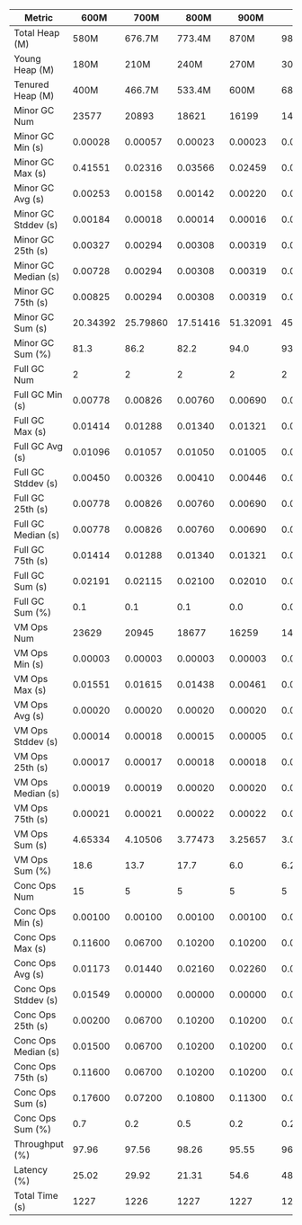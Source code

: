 | Metric | 600M | 700M | 800M | 900M | 1 GB | 2 GB | 4 GB | 8 GB |
|------|----|----|----|----|----|----|----|----|
| Total Heap (M) | 580M | 676.7M | 773.4M | 870M | 989.9M | 1998.1M | 4046.1M | 8142.1M |
| Young Heap (M) | 180M | 210M | 240M | 270M | 307.2M | 449.3M | 449.3M | 449.3M |
| Tenured Heap (M) | 400M | 466.7M | 533.4M | 600M | 682.7M | 1548.8M | 3596.8M | 7692.8M |
| Minor GC Num | 23577 | 20893 | 18621 | 16199 | 14654 | 10265 | 9609 | 8714 |
| Minor GC Min (s) | 0.00028 | 0.00057 | 0.00023 | 0.00023 | 0.00022 | 0.00280 | 0.00355 | 0.01031 |
| Minor GC Max (s) | 0.41551 | 0.02316 | 0.03566 | 0.02459 | 0.04492 | 0.03743 | 0.09464 | 0.65582 |
| Minor GC Avg (s) | 0.00253 | 0.00158 | 0.00142 | 0.00220 | 0.00257 | 0.00354 | 0.00495 | 0.01774 |
| Minor GC Stddev (s) | 0.00184 | 0.00018 | 0.00014 | 0.00016 | 0.00019 | 0.00080 | 0.00248 | 0.00916 |
| Minor GC 25th (s) | 0.00327 | 0.00294 | 0.00308 | 0.00319 | 0.00436 | 0.00315 | 0.00408 | 0.01167 |
| Minor GC Median (s) | 0.00728 | 0.00294 | 0.00308 | 0.00319 | 0.00436 | 0.00353 | 0.00426 | 0.01931 |
| Minor GC 75th (s) | 0.00825 | 0.00294 | 0.00308 | 0.00319 | 0.00436 | 0.00368 | 0.00584 | 0.01978 |
| Minor GC Sum (s) | 20.34392 | 25.79860 | 17.51416 | 51.32091 | 45.66592 | 36.28868 | 47.60497 | 154.60498 |
| Minor GC Sum (%) | 81.3 | 86.2 | 82.2 | 94.0 | 93.8 | 94.2 | 95.8 | 98.8 |
| Full GC Num | 2 | 2 | 2 | 2 | 2 | 2 | 2 | 2 |
| Full GC Min (s) | 0.00778 | 0.00826 | 0.00760 | 0.00690 | 0.00794 | 0.00882 | 0.01093 | 0.01312 |
| Full GC Max (s) | 0.01414 | 0.01288 | 0.01340 | 0.01321 | 0.01453 | 0.01750 | 0.02626 | 0.04163 |
| Full GC Avg (s) | 0.01096 | 0.01057 | 0.01050 | 0.01005 | 0.01123 | 0.01316 | 0.01860 | 0.02737 |
| Full GC Stddev (s) | 0.00450 | 0.00326 | 0.00410 | 0.00446 | 0.00466 | 0.00614 | 0.01084 | 0.02016 |
| Full GC 25th (s) | 0.00778 | 0.00826 | 0.00760 | 0.00690 | 0.00794 | 0.00882 | 0.01093 | 0.01312 |
| Full GC Median (s) | 0.00778 | 0.00826 | 0.00760 | 0.00690 | 0.00794 | 0.00882 | 0.01093 | 0.01312 |
| Full GC 75th (s) | 0.01414 | 0.01288 | 0.01340 | 0.01321 | 0.01453 | 0.01750 | 0.02626 | 0.04163 |
| Full GC Sum (s) | 0.02191 | 0.02115 | 0.02100 | 0.02010 | 0.02247 | 0.02632 | 0.03719 | 0.05474 |
| Full GC Sum (%) | 0.1 | 0.1 | 0.1 | 0.0 | 0.0 | 0.1 | 0.1 | 0.0 |
| VM Ops Num | 23629 | 20945 | 18677 | 16259 | 14707 | 10319 | 9662 | 8767 |
| VM Ops Min (s) | 0.00003 | 0.00003 | 0.00003 | 0.00003 | 0.00003 | 0.00003 | 0.00003 | 0.00003 |
| VM Ops Max (s) | 0.01551 | 0.01615 | 0.01438 | 0.00461 | 0.01601 | 0.01882 | 0.02073 | 0.01215 |
| VM Ops Avg (s) | 0.00020 | 0.00020 | 0.00020 | 0.00020 | 0.00020 | 0.00021 | 0.00021 | 0.00021 |
| VM Ops Stddev (s) | 0.00014 | 0.00018 | 0.00015 | 0.00005 | 0.00014 | 0.00027 | 0.00025 | 0.00014 |
| VM Ops 25th (s) | 0.00017 | 0.00017 | 0.00018 | 0.00018 | 0.00018 | 0.00019 | 0.00019 | 0.00018 |
| VM Ops Median (s) | 0.00019 | 0.00019 | 0.00020 | 0.00020 | 0.00020 | 0.00020 | 0.00021 | 0.00020 |
| VM Ops 75th (s) | 0.00021 | 0.00021 | 0.00022 | 0.00022 | 0.00022 | 0.00023 | 0.00023 | 0.00022 |
| VM Ops Sum (s) | 4.65334 | 4.10506 | 3.77473 | 3.25657 | 3.00009 | 2.21348 | 2.05680 | 1.82986 |
| VM Ops Sum (%) | 18.6 | 13.7 | 17.7 | 6.0 | 6.2 | 5.7 | 4.1 | 1.2 |
| Conc Ops Num | 15 | 5 | 5 | 5 | 5 | 0 | 0 | 0 |
| Conc Ops Min (s) | 0.00100 | 0.00100 | 0.00100 | 0.00100 | 0.00100 | 0.00000 | 0.00000 | 0.00000 |
| Conc Ops Max (s) | 0.11600 | 0.06700 | 0.10200 | 0.10200 | 0.06300 | 0.00000 | 0.00000 | 0.00000 |
| Conc Ops Avg (s) | 0.01173 | 0.01440 | 0.02160 | 0.02260 | 0.01500 | 0.00000 | 0.00000 | 0.00000 |
| Conc Ops Stddev (s) | 0.01549 | 0.00000 | 0.00000 | 0.00000 | 0.00000 | 0.00000 | 0.00000 | 0.00000 |
| Conc Ops 25th (s) | 0.00200 | 0.06700 | 0.10200 | 0.10200 | 0.06300 | 0.00000 | 0.00000 | 0.00000 |
| Conc Ops Median (s) | 0.01500 | 0.06700 | 0.10200 | 0.10200 | 0.06300 | 0.00000 | 0.00000 | 0.00000 |
| Conc Ops 75th (s) | 0.11600 | 0.06700 | 0.10200 | 0.10200 | 0.06300 | 0.00000 | 0.00000 | 0.00000 |
| Conc Ops Sum (s) | 0.17600 | 0.07200 | 0.10800 | 0.11300 | 0.07500 | 0.00000 | 0.00000 | 0.00000 |
| Conc Ops Sum (%) | 0.7 | 0.2 | 0.5 | 0.2 | 0.2 | 0.0 | 0.0 | 0.0 |
| Throughput (%) | 97.96 | 97.56 | 98.26 | 95.55 | 96.03 | 96.86 | 95.95 | 87.27 |
| Latency (%) | 25.02 | 29.92 | 21.31 | 54.6 | 48.69 | 38.53 | 49.7 | 156.49 |
| Total Time (s) | 1227 | 1226 | 1227 | 1227 | 1227 | 1226 | 1227 | 1229 |
